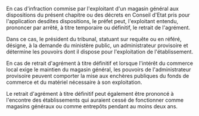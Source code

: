 En cas d'infraction commise par l'exploitant d'un magasin général aux dispositions du présent chapitre ou des décrets en Conseil d'Etat pris pour l'application desdites dispositions, le préfet peut, l'exploitant entendu, prononcer par arrêté, à titre temporaire ou définitif, le retrait de l'agrément.

Dans ce cas, le président du tribunal, statuant sur requête ou en référé, désigne, à la demande du ministère public, un administrateur provisoire et détermine les pouvoirs dont il dispose pour l'exploitation de l'établissement.

En cas de retrait d'agrément à titre définitif et lorsque l'intérêt du commerce local exige le maintien du magasin général, les pouvoirs de l'administrateur provisoire peuvent comporter la mise aux enchères publiques du fonds de commerce et du matériel nécessaire à son exploitation.

Le retrait d'agrément à titre définitif peut également être prononcé à l'encontre des établissements qui auraient cessé de fonctionner comme magasins généraux ou comme entrepôts pendant au moins deux ans.
